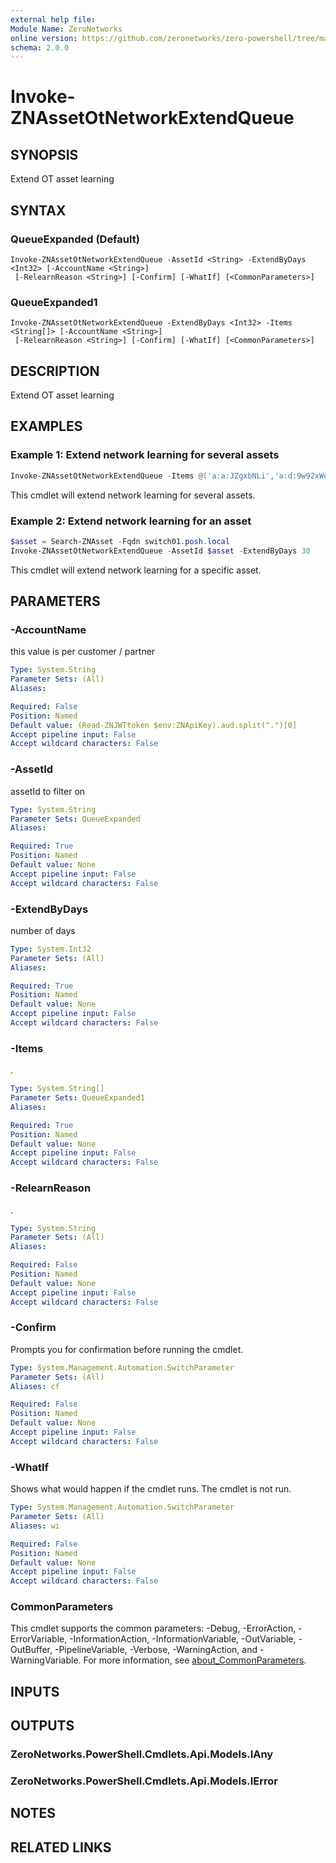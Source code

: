 ```yaml
---
external help file:
Module Name: ZeroNetworks
online version: https://github.com/zeronetworks/zero-powershell/tree/master/src/help/zeronetworks/invoke-znassetotnetworkextendqueue
schema: 2.0.0
---
```


# Invoke-ZNAssetOtNetworkExtendQueue

## SYNOPSIS
Extend OT asset learning

## SYNTAX

### QueueExpanded (Default)
```
Invoke-ZNAssetOtNetworkExtendQueue -AssetId <String> -ExtendByDays <Int32> [-AccountName <String>]
 [-RelearnReason <String>] [-Confirm] [-WhatIf] [<CommonParameters>]
```

### QueueExpanded1
```
Invoke-ZNAssetOtNetworkExtendQueue -ExtendByDays <Int32> -Items <String[]> [-AccountName <String>]
 [-RelearnReason <String>] [-Confirm] [-WhatIf] [<CommonParameters>]
```

## DESCRIPTION
Extend OT asset learning

## EXAMPLES

### Example 1: Extend network learning for several assets
```powershell
Invoke-ZNAssetOtNetworkExtendQueue -Items @('a:a:JZgxbNLi','a:d:9w92xWqF') -ExtendByDays 30
```

This cmdlet will extend network learning for several assets.

### Example 2: Extend network learning for an asset
```powershell
$asset = Search-ZNAsset -Fqdn switch01.posh.local
Invoke-ZNAssetOtNetworkExtendQueue -AssetId $asset -ExtendByDays 30
```

This cmdlet will extend network learning for a specific asset.

## PARAMETERS

### -AccountName
this value is per customer / partner

```yaml
Type: System.String
Parameter Sets: (All)
Aliases:

Required: False
Position: Named
Default value: (Read-ZNJWTtoken $env:ZNApiKey).aud.split(".")[0]
Accept pipeline input: False
Accept wildcard characters: False
```

### -AssetId
assetId to filter on

```yaml
Type: System.String
Parameter Sets: QueueExpanded
Aliases:

Required: True
Position: Named
Default value: None
Accept pipeline input: False
Accept wildcard characters: False
```

### -ExtendByDays
number of days

```yaml
Type: System.Int32
Parameter Sets: (All)
Aliases:

Required: True
Position: Named
Default value: None
Accept pipeline input: False
Accept wildcard characters: False
```

### -Items
.

```yaml
Type: System.String[]
Parameter Sets: QueueExpanded1
Aliases:

Required: True
Position: Named
Default value: None
Accept pipeline input: False
Accept wildcard characters: False
```

### -RelearnReason
.

```yaml
Type: System.String
Parameter Sets: (All)
Aliases:

Required: False
Position: Named
Default value: None
Accept pipeline input: False
Accept wildcard characters: False
```

### -Confirm
Prompts you for confirmation before running the cmdlet.

```yaml
Type: System.Management.Automation.SwitchParameter
Parameter Sets: (All)
Aliases: cf

Required: False
Position: Named
Default value: None
Accept pipeline input: False
Accept wildcard characters: False
```

### -WhatIf
Shows what would happen if the cmdlet runs.
The cmdlet is not run.

```yaml
Type: System.Management.Automation.SwitchParameter
Parameter Sets: (All)
Aliases: wi

Required: False
Position: Named
Default value: None
Accept pipeline input: False
Accept wildcard characters: False
```

### CommonParameters
This cmdlet supports the common parameters: -Debug, -ErrorAction, -ErrorVariable, -InformationAction, -InformationVariable, -OutVariable, -OutBuffer, -PipelineVariable, -Verbose, -WarningAction, and -WarningVariable. For more information, see [about_CommonParameters](http://go.microsoft.com/fwlink/?LinkID=113216).

## INPUTS

## OUTPUTS

### ZeroNetworks.PowerShell.Cmdlets.Api.Models.IAny

### ZeroNetworks.PowerShell.Cmdlets.Api.Models.IError

## NOTES

## RELATED LINKS

